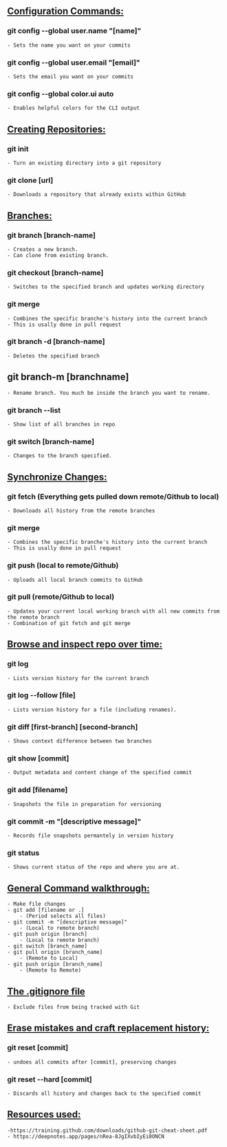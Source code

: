 ## <u>**Configuration Commands:**</u>
### git config --global user.name "[name]" 
    - Sets the name you want on your commits
### git config --global user.email "[email]"
    - Sets the email you want on your commits
### git config --global color.ui auto
    - Enables helpful colors for the CLI output

## <u>**Creating Repositories:**</u>
### git init
    - Turn an existing directory into a git repository
### git clone [url]
    - Downloads a repository that already exists within GitHub


## <u>**Branches:**</u>
### git branch [branch-name]
    - Creates a new branch. 
    - Can clone from existing branch.
### git checkout [branch-name]
    - Switches to the specified branch and updates working directory
### git merge
    - Combines the specific branche's history into the current branch
    - This is usally done in pull request
### git branch -d [branch-name]
    - Deletes the specified branch
## git branch-m [branchname]
    - Rename branch. You much be inside the branch you want to rename.
### git branch --list
    - Show list of all branches in repo
### git switch [branch-name]
    - Changes to the branch specified.

## <u>**Synchronize Changes:**</u>
### git fetch (Everything gets pulled down remote/Github to local)
    - Downloads all history from the remote branches
### git merge
    - Combines the specific branche's history into the current branch
    - This is usally done in pull request
### git push (local to remote/Github)
    - Uploads all local branch commits to GitHub
### git pull (remote/Github to local)
    - Updates your current local working branch with all new commits from the remote branch
    - Combination of git fetch and git merge


## <u>**Browse and inspect repo over time:**</u>
### git log
    - Lists version history for the current branch
### git log --follow [file]
    - Lists version history for a file (including renames).
### git diff [first-branch] [second-branch]
    - Shows context difference between two branches
### git show [commit]
    - Output metadata and content change of the specified commit
### git add [filename]
    - Snapshots the file in preparation for versioning
### git commit -m "[descriptive message]"
    - Records file snapshots permantely in version history
### git status
    - Shows current status of the repo and where you are at.

## <u>**General Command walkthrough:**</u>
    - Make file changes
    - git add [filename or .]
        - (Period selects all files)
    - git commit -m "[descriptive message]" 
        - (Local to remote branch)
    - git push origin [branch]
        - (Local to remote branch)
    - git switch [branch_name]
    - git pull origin [branch_name]
        - (Remote to Local)
    - git push origin [branch_name]
        - (Remote to Remote)

## <u>**The .gitignore file**</u>
    - Exclude files from being tracked with Git

## <u>**Erase mistakes and craft replacement history:**</u>
### git reset [commit]
    - undoes all commits after [commit], preserving changes
### git reset --hard [commit]
    - Discards all history and changes back to the specified commit



## <u>**Resources used:**</u>
    -https://training.github.com/downloads/github-git-cheat-sheet.pdf
    - https://deepnotes.app/pages/nRea-8JgIXvbIyEi0ONCN